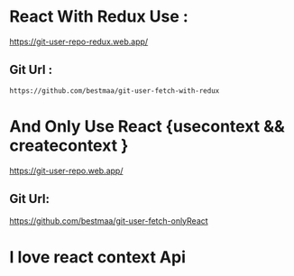 # React With Redux Use : 
  https://git-user-repo-redux.web.app/
## Git Url : 
    https://github.com/bestmaa/git-user-fetch-with-redux
    
# And Only Use React {usecontext && createcontext }
  https://git-user-repo.web.app/
## Git Url:
  https://github.com/bestmaa/git-user-fetch-onlyReact


# I love react context Api

